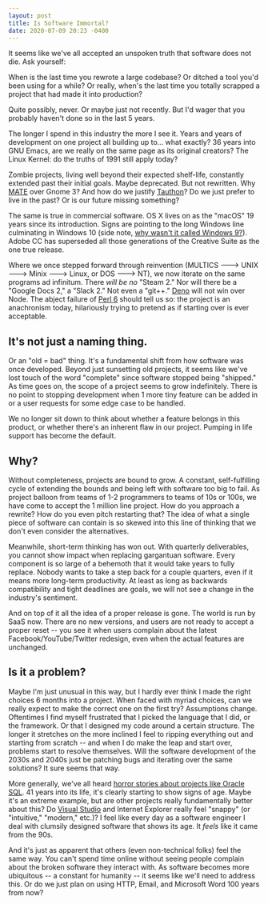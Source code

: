 ```yaml
---
layout: post
title: Is Software Immortal?
date: 2020-07-09 20:23 -0400
---
```


It seems like we've all accepted an unspoken truth that software does not die. Ask yourself:

When is the last time you rewrote a large codebase? Or ditched a tool you'd been using for a while?
Or really, when's the last time you totally scrapped a project that had made it into production?

Quite possibly, never. Or maybe just not recently. But I'd wager that you probably haven't done so
in the last 5 years.

The longer I spend in this industry the more I see it. Years and years of development on one project
all building up to... what exactly? 36 years into GNU Emacs, are we really on the same page as its
original creators? The Linux Kernel: do the truths of 1991 still apply today?

Zombie projects, living well beyond their expected shelf-life, constantly extended past their initial
goals. Maybe deprecated. But not rewritten. Why [MATE](https://mate-desktop.org/) over Gnome 3? And
how do we justify [Tauthon](https://github.com/naftaliharris/tauthon)? Do we just prefer to live in
the past? Or is our future missing something?

The same is true in commercial software. OS X lives on as the "macOS" 19 years since its introduction.
Signs are pointing to the long Windows line culminating in Windows 10 (side note, [why wasn't it called
Windows 9?](https://www.reddit.com/r/technology/comments/2hwlrk/new_windows_version_will_be_called_windows_10/ckwq83x/)).
Adobe CC has superseded all those generations of the Creative Suite as the one true release.

Where we once stepped forward through reinvention (MULTICS 🡒 UNIX 🡒 Minix 🡒 Linux, or DOS 🡒 NT),
we now iterate on the same programs ad infinitum. There _will be no_ "Steam 2." Nor will there be a
"Google Docs 2," a "Slack 2." Not even a "git++." [Deno](https://deno.land/) will not win over Node.
The abject failure of [Perl 6](https://en.wikipedia.org/wiki/Raku_(programming_language)) should tell
us so: the project is an anachronism today, hilariously trying to pretend as if starting over is ever
acceptable.

## It's not just a naming thing.

Or an "old = bad" thing. It's a fundamental shift from how software
was once developed. Beyond just sunsetting old projects, it seems like we've lost touch of the word
"complete" since software stopped being "shipped." As time goes on, the scope of a project seems to
grow indefinitely. There is no point to stopping development when 1 more tiny feature can be added
in or a user requests for some edge case to be handled.

We no longer sit down to think about whether a feature belongs in this product, or whether there's
an inherent flaw in our project. Pumping in life support has become the default.

## Why?

Without completeness, projects are bound to grow. A constant, self-fulfilling cycle of extending the
bounds and being left with software too big to fail. As project balloon from teams of 1-2 programmers
to teams of 10s or 100s, we have come to accept the 1 million line project. How do you approach a
rewrite? How do you even pitch restarting that? The idea of what a single piece of software can
contain is so skewed into this line of thinking that we don't even consider the alternatives.

Meanwhile, short-term thinking has won out. With quarterly deliverables, you cannot show impact when
replacing gargantuan software. Every component is so large of a behemoth that it would take years to
fully replace. Nobody wants to take a step back for a couple quarters, even if it means more
long-term productivity. At least as long as backwards compatibility and tight deadlines are goals,
we will not see a change in the industry's sentiment.

And on top of it all the idea of a proper release is gone. The world is run by SaaS now. There are no
new versions, and users are not ready to accept a proper reset -- you see it when users complain about
the latest Facebook/YouTube/Twitter redesign, even when the actual features are unchanged.

## Is it a problem?

Maybe I'm just unusual in this way, but I hardly ever think I made the right choices 6 months into
a project. When faced with myriad choices, can we really expect to make the correct one on the first
try? Assumptions change. Oftentimes I find myself frustrated that I picked the language that I did,
or the framework. Or that I designed my code around a certain structure. The longer it stretches on
the more inclined I feel to ripping everything out and starting from scratch -- and when I do make
the leap and start over, problems start to resolve themselves. Will the software development of the
2030s and 2040s just be patching bugs and iterating over the same solutions? It sure seems that way.

More generally, we've all heard
[horror stories about projects like Oracle SQL](https://news.ycombinator.com/item?id=18442941).
41 years into its life, it's clearly starting to show signs of age. Maybe it's an extreme example,
but are other projects really fundamentally better about this? Do
[Visual Studio](https://www.youtube.com/watch?v=GC-0tCy4P1U) and Internet Explorer really feel "snappy"
(or "intuitive," "modern," etc.)? I feel like every day as a software engineer I deal with clumsily
designed software that shows its age. It _feels_ like it came from the 90s.

And it's just as apparent that others (even non-technical folks) feel the same way. You can't spend
time online without seeing people complain about the broken software they interact with. As software
becomes more ubiquitous -- a constant for humanity --  it seems like we'll need to address this. Or
do we just plan on using HTTP, Email, and Microsoft Word 100 years from now?
